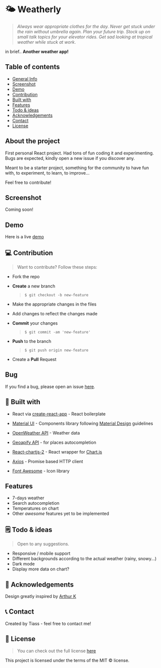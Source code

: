 # 🌤 Weatherly

> _Always wear appropriate clothes for the day. Never get stuck under the rain without umbrella again. Plan your future trip. Stock up on small talk topics for your elevator rides. Get sad looking at tropical weather while stuck at work_.

in brief.. **Another weather app!**

## Table of contents

- [General Info](#general-info)
- [Screenshot](#screenshot)
- [Demo](#demo)
- [Contribution](#contribution)
- [Built with](#built-with)
- [Features](#features)
- [Todo & ideas](#todo--ideas)
- [Acknowledgements](#acknowledgements)
- [Contact](#contact)
- [License](#license)

## About the project

First personal React project. Had tons of fun coding it and experimenting. Bugs are expected, kindly open a new issue if you discover any.

Meant to be a starter project, something for the community to have fun with, to experiment, to learn, to improve...

Feel free to contribute!

## Screenshot

Coming soon!

## Demo

Here is a live [demo]

[demo]: https://weatherly-react.netlify.app/

## 💻 Contribution

> Want to contribute? Follow these steps:

- Fork the repo
- **Create** a new branch

  > `$ git checkout -b new-feature`

- Make the appropriate changes in the files
- Add changes to reflect the changes made
- **Commit** your changes

  > `$ git commit -am 'new-feature'`

- **Push** to the branch

  > `$ git push origin new-feature`

- Create a **Pull** Request

## Bug

If you find a bug, please open an issue [here].

[here]: https://github.com/Tiasstiass/weatherly/issues/new

## 🚀 Built with

- React via [create-react-app] - React boilerplate

[create-react-app]: https://create-react-app.dev/

- [Material UI] - Components library following [Material Design] guidelines

[material ui]: https://material-ui.com/
[material design]: https://material.io/design

- [OpenWeather API] - Weather data

  [openweather api]: https://openweathermap.org/api

- [Geoapify API] - for places autocompletion

[geoapify api]: https://www.geoapify.com/

- [React-chartjs-2] - React wrapper for [Chart.js]

[react-chartjs-2]: https://www.npmjs.com/package/react-chartjs-2
[chart.js]: https://www.chartjs.org/docs/latest/

- [Axios] - Promise based HTTP client

[axios]: https://github.com/axios/axios

- [Font Awesome] - Icon library

  [font awesome]: https://fontawesome.com/

## Features

- 7-days weather
- Search autocompletion
- Temperatures on chart
- Other _awesome_ features yet to be implemented

## 🗒 Todo & ideas

> Open to any suggestions.

- Responsive / mobile support
- Different backgrounds according to the actual weather (rainy, snowy...)
- Dark mode
- Display more data on chart?

## 🙏 Acknowledgements

Design greatly inspired by [Arthur K]

[arthur k]: https://dribbble.com/thearthurk

## 📞 Contact

Created by Tiass - feel free to contact me!

## 📝 License

> You can check out the full license [here]

[here]: /LICENSE

This project is licensed under the terms of the MIT © license.
